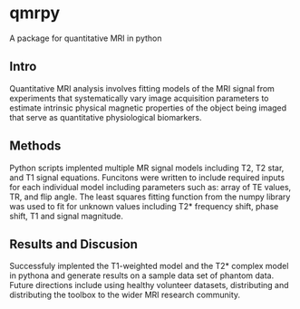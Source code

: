 # qmrpy
A package for quantitative MRI in python

## Intro
Quantitative MRI analysis involves fitting models of the MRI signal from experiments that systematically vary image acquisition parameters to estimate intrinsic physical magnetic properties of the object being imaged that serve as quantitative physiological biomarkers.

## Methods
Python scripts implented multiple MR signal models including T2, T2 star, and T1 signal equations. Funcitons were written to include required inputs for each individual model including parameters such as: array of TE values, TR, and flip angle. The least squares fitting function from the numpy library was used to fit for unknown values including T2* frequency shift, phase shift, T1 and signal magnitude.

## Results and Discusion
Successfuly implented the T1-weighted model and the T2* complex model in pythona and generate results on a sample data set of phantom data. Future directions include using healthy volunteer datasets, distributing and distributing the toolbox to the wider MRI research community.


